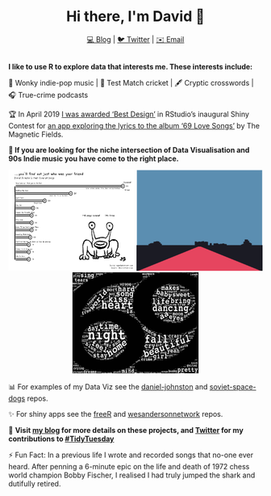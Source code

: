 <h1 align="center">Hi there, I'm David 👋</h1>

 <p align="center">
  <a href="https://davidsmale.netlify.app/portfolio/">💻 Blog</a> |
  <a href="https://twitter.com/committedtotape">🐦 Twitter</a> |
  <a href="mailto:davidlsmale@gmail.com">✉️ Email</a>
  <br><br>
</p>

**I like to use R to explore data that interests me. These interests include:** 

🎸 Wonky indie-pop music | 🏏 Test Match cricket | 🖋️ Cryptic crosswords | 🎧 True-crime podcasts

🏆 In April 2019 [I was awarded ‘Best Design’](https://blog.rstudio.com/2019/04/05/first-shiny-contest-winners/) in RStudio’s inaugural Shiny Contest for [an app exploring the lyrics to the album ‘69 Love Songs’](https://committedtotape.shinyapps.io/sixtyninelovesongs/) by The Magnetic Fields.

**🎯 If you are looking for the niche intersection of Data Visualisation and 90s Indie music you have come to the right place.** 

<p align="center">
  <img width="250" height="200" src="https://github.com/committedtotape/daniel-johnston/raw/master/dj_most_covered.png">  <img width="250" height="200" src="https://github.com/committedtotape/album-aRtwork/raw/master/american_water_R.png">  <img width="250" height="200" src="https://github.com/committedtotape/presentations/raw/master/images/69wordcloud.png">
</p>

📊 For examples of my Data Viz see the [daniel-johnston](https://github.com/committedtotape/daniel-johnston) and [soviet-space-dogs](https://github.com/committedtotape/soviet-space-dogs) repos.

✨ For shiny apps see the [freeR](https://github.com/committedtotape/freeR) and [wesandersonnetwork](https://github.com/committedtotape/wesandersonnetwork) repos.

👀 **Visit [my blog](https://davidsmale.netlify.app/portfolio/) for more details on these projects, and [Twitter](https://twitter.com/committedtotape) for my contributions to [#TidyTuesday](https://github.com/rfordatascience/tidytuesday)**

⚡ Fun Fact: In a previous life I wrote and recorded songs that no-one ever heard. After penning a 6-minute epic on the life and death of 1972 chess world champion Bobby Fischer, I realised I had truly jumped the shark and dutifully retired.

<!--

Here are some ideas to get you started:

- 🔭 I’m currently working on ...
- 🌱 I’m currently learning ...
- 👯 I’m looking to collaborate on ...
- 🤔 I’m looking for help with ...
- 💬 Ask me about ...
- 📫 How to reach me: ...
- 😄 Pronouns: ...
- ⚡ Fun fact: ...
-->
